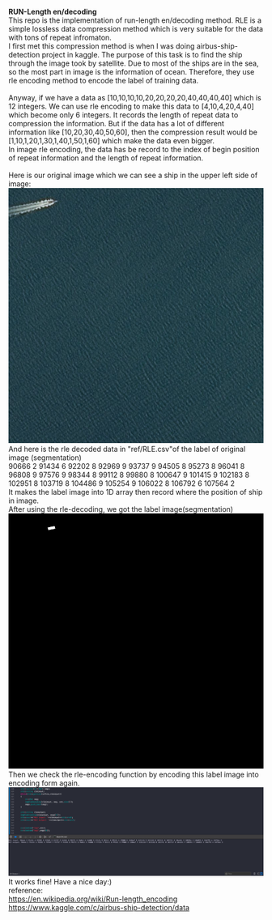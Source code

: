 **RUN-Length en/decoding**<br />
This repo is the implementation of run-length en/decoding method. RLE is a simple lossless data compression method which is very suitable for the data with tons of repeat infromaton.<br />
I first met this compression method is when I was doing airbus-ship-detection project in kaggle. The purpose of this task is to find the ship through the image took by satellite. Due to most of the ships are in the sea, so the most part in image is the information of ocean. Therefore, they use rle encoding method to encode the label of training data.<br />
<br />
Anyway, if we have a data as [10,10,10,10,20,20,20,20,40,40,40,40] which is 12 integers. We can use rle encoding to make this data to [4,10,4,20,4,40] which become only 6 integers. It records the length of repeat data to compression the information. But if the data has a lot of different information like [10,20,30,40,50,60], then the compression result would be [1,10,1,20,1,30,1,40,1,50,1,60] which make the data even bigger.<br />
In image rle encoding, the data has be record to the index of begin position of repeat information and the length of repeat information.<br />
<br />
Here is our original image which we can see a ship in the upper left side of image:<br />
![alt text](https://raw.githubusercontent.com/RayXie29/image_RLE_encoding_decoding/master/imgs/00a9e2ec9.jpg)
<br />
And here is the rle decoded data in "ref/RLE.csv"of the label of original image (segmentation)<br />
90666 2 91434 6 92202 8 92969 9 93737 9 94505 8 95273 8 96041 8 96808 9 97576 9 98344 8 99112 8 99880 8 100647 9 101415 9 102183 8 102951 8 103719 8 104486 9 105254 9 106022 8 106792 6 107564 2 <br />
It makes the label image into 1D array then record where the position of ship in image.<br />
After using the rle-decoding, we got the label image(segmentation)<br />
![alt text](https://raw.githubusercontent.com/RayXie29/image_RLE_encoding_decoding/master/imgs/seg.jpg)
<br />
Then we check the rle-encoding function by encoding this label image into encoding form again.<br />
![alt text](https://raw.githubusercontent.com/RayXie29/image_RLE_encoding_decoding/master/imgs/example.png)
<br />
It works fine! Have a nice day:) <br />
reference:<br />
https://en.wikipedia.org/wiki/Run-length_encoding
https://www.kaggle.com/c/airbus-ship-detection/data